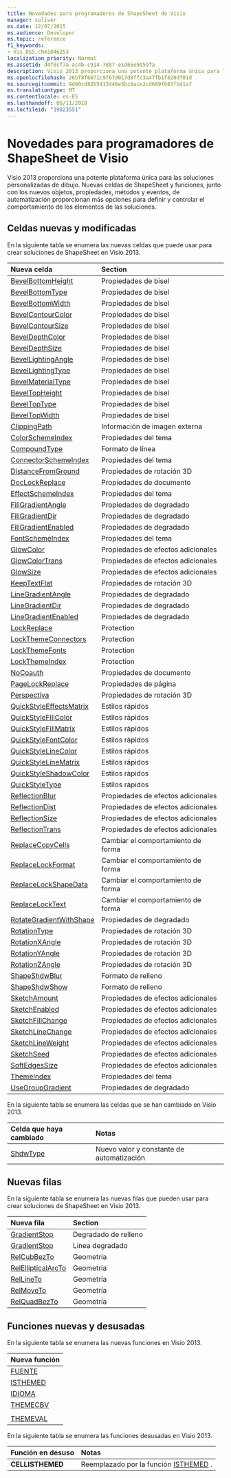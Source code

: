 ```yaml
---
title: Novedades para programadores de ShapeSheet de Visio
manager: soliver
ms.date: 12/07/2015
ms.audience: Developer
ms.topic: reference
f1_keywords:
- Vis_DSS.chm1046253
localization_priority: Normal
ms.assetid: d4f0cf7a-ac4b-c914-7887-e1d65e9d59fa
description: Visio 2013 proporciona una potente plataforma única para las soluciones personalizadas de dibujo. Nuevas celdas de ShapeSheet y funciones, junto con los nuevos objetos, propiedades, métodos y eventos, de automatización proporcionan más opciones para definir y controlar el comportamiento de los elementos de las soluciones.
ms.openlocfilehash: 26bf8f6071c9f67d017d8ffc3a47fb1f820df01d
ms.sourcegitcommit: 9d60cd82b5413446e5bc8ace2cd689f683fb41a7
ms.translationtype: MT
ms.contentlocale: es-ES
ms.lasthandoff: 06/11/2018
ms.locfileid: "19823551"
---
```

# <a name="whats-new-for-visio-shapesheet-developers"></a>Novedades para programadores de ShapeSheet de Visio

Visio 2013 proporciona una potente plataforma única para las soluciones personalizadas de dibujo. Nuevas celdas de ShapeSheet y funciones, junto con los nuevos objetos, propiedades, métodos y eventos, de automatización proporcionan más opciones para definir y controlar el comportamiento de los elementos de las soluciones.
  
## <a name="new-and-changed-cells"></a>Celdas nuevas y modificadas
<a name="vis15_WhatsNew_Cells"> </a>

En la siguiente tabla se enumera las nuevas celdas que puede usar para crear soluciones de ShapeSheet en Visio 2013.
  
|**Nueva celda**|**Section**|
|:-----|:-----|
|[BevelBottomHeight](bevelbottomheight-cell-bevel-properties-section.md) <br/> |Propiedades de bisel  <br/> |
|[BevelBottomType](bevelbottomtype-cell-bevel-properties-section.md) <br/> |Propiedades de bisel  <br/> |
|[BevelBottomWidth](bevelbottomwidth-cell-bevel-properties-section.md) <br/> |Propiedades de bisel  <br/> |
|[BevelContourColor](bevelcontourcolor-cell-bevel-properties-section.md) <br/> |Propiedades de bisel  <br/> |
|[BevelContourSize](bevelcontoursize-cell-bevel-properties-section.md) <br/> |Propiedades de bisel  <br/> |
|[BevelDepthColor](beveldepthcolor-cell-bevel-properties-section.md) <br/> |Propiedades de bisel  <br/> |
|[BevelDepthSize](beveldepthsize-cell-bevel-properties-section.md) <br/> |Propiedades de bisel  <br/> |
|[BevelLightingAngle](bevellightingangle-cell-bevel-properties-section.md) <br/> |Propiedades de bisel  <br/> |
|[BevelLightingType](bevellightingtype-cell-bevel-properties-section.md) <br/> |Propiedades de bisel  <br/> |
|[BevelMaterialType](bevelmaterialtype-cell-bevel-properties-section.md) <br/> |Propiedades de bisel  <br/> |
|[BevelTopHeight](beveltopheight-cell-bevel-properties-section.md) <br/> |Propiedades de bisel  <br/> |
|[BevelTopType](beveltoptype-cell-bevel-properties-section.md) <br/> |Propiedades de bisel  <br/> |
|[BevelTopWidth](beveltopwidth-cell-bevel-properties-section.md) <br/> |Propiedades de bisel  <br/> |
|[ClippingPath](clippingpath-cell-foreign-image-info-section.md) <br/> |Información de imagen externa  <br/> |
|[ColorSchemeIndex](colorschemeindex-cell-theme-properties-section.md) <br/> |Propiedades del tema  <br/> |
|[CompoundType](compoundtype-cell-line-format-section.md) <br/> |Formato de línea  <br/> |
|[ConnectorSchemeIndex](connectorschemeindex-cell-theme-properties-section.md) <br/> |Propiedades del tema  <br/> |
|[DistanceFromGround](distancefromground-cell-3-d-rotation-properties.md) <br/> |Propiedades de rotación 3D  <br/> |
|[DocLockReplace](doclockreplace-cell-document-properties-section.md) <br/> |Propiedades de documento  <br/> |
|[EffectSchemeIndex](effectschemeindex-cell-theme-properties-section.md) <br/> |Propiedades del tema  <br/> |
|[FillGradientAngle](fillgradientangle-cell-gradient-properties-section.md) <br/> |Propiedades de degradado  <br/> |
|[FillGradientDir](fillgradientdir-cell-gradient-properties-section.md) <br/> |Propiedades de degradado  <br/> |
|[FillGradientEnabled](fillgradientenabled-cell-gradient-properties-section.md) <br/> |Propiedades de degradado  <br/> |
|[FontSchemeIndex](fontschemeindex-cell-theme-properties-section.md) <br/> |Propiedades del tema  <br/> |
|[GlowColor](glowcolor-cell-additional-effect-properties-section.md) <br/> |Propiedades de efectos adicionales  <br/> |
|[GlowColorTrans](glowcolortrans-cell-additional-effect-properties-section.md) <br/> |Propiedades de efectos adicionales  <br/> |
|[GlowSize](glowsize-cell-additional-effect-properties-section.md) <br/> |Propiedades de efectos adicionales  <br/> |
|[KeepTextFlat](keeptextflat-cell-3-d-rotation-properties-section.md) <br/> |Propiedades de rotación 3D  <br/> |
|[LineGradientAngle](linegradientangle-cell-gradient-properties-section.md) <br/> |Propiedades de degradado  <br/> |
|[LineGradientDir](linegradientdir-cell-gradient-properties-section.md) <br/> |Propiedades de degradado  <br/> |
|[LineGradientEnabled](linegradientenabled-cell-gradient-properties-section.md) <br/> |Propiedades de degradado  <br/> |
|[LockReplace](lockreplace-cell-protection-section.md) <br/> |Protection  <br/> |
|[LockThemeConnectors](lockthemeconnectors-cell-protection-section.md) <br/> |Protection  <br/> |
|[LockThemeFonts](lockthemefonts-cell-protection-section.md) <br/> |Protection  <br/> |
|[LockThemeIndex](lockthemeindex-cell-protection-section.md) <br/> |Protection  <br/> |
|[NoCoauth](nocoauth-cell-document-properties-section.md) <br/> |Propiedades de documento  <br/> |
|[PageLockReplace](pagelockreplace-cell-page-properties-section.md) <br/> |Propiedades de página  <br/> |
|[Perspectiva](perspective-cell-3-d-rotation-properties-section.md) <br/> |Propiedades de rotación 3D  <br/> |
|[QuickStyleEffectsMatrix](quickstyleeffectsmatrix-cell-quick-style-section.md) <br/> |Estilos rápidos  <br/> |
|[QuickStyleFillColor](quickstylefillcolor-cell-quick-style-section.md) <br/> |Estilos rápidos  <br/> |
|[QuickStyleFillMatrix](quickstylefillmatrix-cell-quick-style-section.md) <br/> |Estilos rápidos  <br/> |
|[QuickStyleFontColor](quickstylefontcolor-cell-quick-style-section.md) <br/> |Estilos rápidos  <br/> |
|[QuickStyleLineColor](quickstylelinecolor-cell-quick-style-section.md) <br/> |Estilos rápidos  <br/> |
|[QuickStyleLineMatrix](quickstylelinematrix-cell-quick-style-section.md) <br/> |Estilos rápidos  <br/> |
|[QuickStyleShadowColor](quickstyleshadowcolor-cell-quick-style-section.md) <br/> |Estilos rápidos  <br/> |
|[QuickStyleType](quickstyletype-cell-quick-style-section.md) <br/> |Estilos rápidos  <br/> |
|[ReflectionBlur](reflectionblur-cell-additional-effect-properties-section.md) <br/> |Propiedades de efectos adicionales  <br/> |
|[ReflectionDist](reflectiondist-cell-additional-effect-properties-section.md) <br/> |Propiedades de efectos adicionales  <br/> |
|[ReflectionSize](reflectionsize-cell-additional-effect-properties-section.md) <br/> |Propiedades de efectos adicionales  <br/> |
|[ReflectionTrans](reflectiontrans-cell-additional-effect-properties-section.md) <br/> |Propiedades de efectos adicionales  <br/> |
|[ReplaceCopyCells](replacecopycells-cell-change-shape-behavior-section.md) <br/> |Cambiar el comportamiento de forma  <br/> |
|[ReplaceLockFormat](replacelockformat-cell-change-shape-behavior-section.md) <br/> |Cambiar el comportamiento de forma  <br/> |
|[ReplaceLockShapeData](replacelockshapedata-cell-change-shape-behavior-section.md) <br/> |Cambiar el comportamiento de forma  <br/> |
|[ReplaceLockText](replacelocktext-cell-change-shape-behavior-section.md) <br/> |Cambiar el comportamiento de forma  <br/> |
|[RotateGradientWithShape](rotategradientwithshape-cell-gradient-properties-section.md) <br/> |Propiedades de degradado  <br/> |
|[RotationType](rotationtype-cell-3-d-rotation-properties-section.md) <br/> |Propiedades de rotación 3D  <br/> |
|[RotationXAngle](rotationxangle-cell-3-d-rotation-properties-section.md) <br/> |Propiedades de rotación 3D  <br/> |
|[RotationYAngle](rotationyangle-cell-3-d-rotation-properties-section.md) <br/> |Propiedades de rotación 3D  <br/> |
|[RotationZAngle](rotationzangle-cell-3-d-rotation-properties-section.md) <br/> |Propiedades de rotación 3D  <br/> |
|[ShapeShdwBlur](shapeshdwblur-cell-fill-format-section.md) <br/> |Formato de relleno  <br/> |
|[ShapeShdwShow](shapeshdwshow-cell-fill-format-section.md) <br/> |Formato de relleno  <br/> |
|[SketchAmount](sketchamount-cell-additional-effect-properties-section.md) <br/> |Propiedades de efectos adicionales  <br/> |
|[SketchEnabled](sketchenabled-cell-additional-effect-properties-section.md) <br/> |Propiedades de efectos adicionales  <br/> |
|[SketchFillChange](sketchfillchange-cell-additional-effect-properties-section.md) <br/> |Propiedades de efectos adicionales  <br/> |
|[SketchLineChange](sketchlinechange-cell-additional-effect-properties-section.md) <br/> |Propiedades de efectos adicionales  <br/> |
|[SketchLineWeight](sketchlineweight-cell-additional-effect-properties-section.md) <br/> |Propiedades de efectos adicionales  <br/> |
|[SketchSeed](sketchseed-cell-additional-effect-properties-section.md) <br/> |Propiedades de efectos adicionales  <br/> |
|[SoftEdgesSize](softedgessize-cell-additional-effect-properties-section.md) <br/> |Propiedades de efectos adicionales  <br/> |
|[ThemeIndex](themeindex-cell-theme-properties-section.md) <br/> |Propiedades del tema  <br/> |
|[UseGroupGradient](usegroupgradient-cell-gradient-properties-section.md) <br/> |Propiedades de degradado  <br/> |
   
En la siguiente tabla se enumera las celdas que se han cambiado en Visio 2013.
  
|**Celda que haya cambiado**|**Notas**|
|:-----|:-----|
|[ShdwType](shdwtype-cell-page-properties-section.md) <br/> |Nuevo valor y constante de automatización  <br/> |
   
## <a name="new-rows"></a>Nuevas filas
<a name="vis15_WhatsNew_Rows"> </a>

En la siguiente tabla se enumera las nuevas filas que pueden usar para crear soluciones de ShapeSheet en Visio 2013.
  
|**Nueva fila**|**Section**|
|:-----|:-----|
|[GradientStop](gradient-stop-row-fill-gradient-section.md) <br/> |Degradado de relleno  <br/> |
|[GradientStop](gradient-stop-row-line-gradient-section.md) <br/> |Línea degradado  <br/> |
|[RelCubBezTo](relcubbezto-row-geometry-section.md) <br/> |Geometría  <br/> |
|[RelEllipticalArcTo](relellipticalarcto-row-geometry-section.md) <br/> |Geometría  <br/> |
|[RelLineTo](rellineto-row-geometry-section.md) <br/> |Geometría  <br/> |
|[RelMoveTo](relmoveto-row-geometry-section.md) <br/> |Geometría  <br/> |
|[RelQuadBezTo](relquadbezto-row-geometry-section.md) <br/> |Geometría  <br/> |
   
## <a name="new-and-deprecated-functions"></a>Funciones nuevas y desusadas
<a name="vis15_WhatsNew_Functions"> </a>

En la siguiente tabla se enumera las nuevas funciones en Visio 2013.
  
|**Nueva función**|
|:-----|
|[FUENTE](font-function.md) <br/> |
|[ISTHEMED](isthemed-function.md) <br/> |
|[IDIOMA](language-function.md) <br/> |
|[THEMECBV](themecbv-function.md) <br/> |
||
|[THEMEVAL](themeval-function.md) <br/> |
   
En la siguiente tabla se enumera las funciones desusadas en Visio 2013.
  
|**Función en desuso**|**Notas**|
|:-----|:-----|
|**CELLISTHEMED** <br/> |Reemplazado por la función [ISTHEMED](isthemed-function.md) .  <br/> |
   

